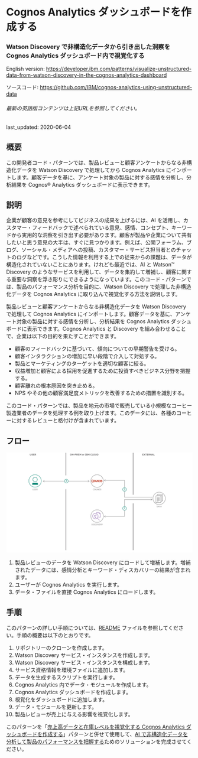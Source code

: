 # Cognos Analytics ダッシュボードを作成する

### Watson Discovery で非構造化データから引き出した洞察を Cognos Analytics ダッシュボード内で視覚化する

English version: https://developer.ibm.com/patterns/visualize-unstructured-data-from-watson-discovery-in-the-cognos-analytics-dashboard
  
ソースコード: https://github.com/IBM/cognos-analytics-using-unstructured-data

###### 最新の英語版コンテンツは上記URLを参照してください。
last_updated: 2020-06-04

 ## 概要

この開発者コード・パターンでは、製品レビューと顧客アンケートからなる非構造化データを Watson Discovery で処理してから Cognos Analytics にインポートします。顧客データを基に、アンケート対象の製品に対する感情を分析し、分析結果を Cognos&reg; Analytics ダッシュボードに表示できます。

## 説明

企業が顧客の意見を参考にしてビジネスの成果を上げるには、AI を活用し、カスタマー・フィードバックで述べられている意見、感情、コンセプト、キーワードから実用的な洞察を引き出す必要があります。顧客が製品や企業について共有したいと思う意見の大半は、すぐに見つかります。例えば、公開フォーラム、ブログ、ソーシャル・メディアへの投稿、カスタマー・サービス担当者とのチャットのログなどです。こうした情報を利用する上での従来からの課題は、データが構造化されていないことにあります。けれども最近では、AI と Watson&trade; Discovery のようなサービスを利用して、データを集約して増補し、顧客に関する重要な洞察を浮き彫りにできるようになっています。このコード・パターンでは、製品のパフォーマンス分析を目的に、Watson Discovery で処理した非構造化データを Cognos Analytics に取り込んで視覚化する方法を説明します。

製品レビューと顧客アンケートからなる非構造化データを Watson Discovery で処理して Cognos Analytics にインポートします。顧客データを基に、アンケート対象の製品に対する感情を分析し、分析結果を Cognos Analytics ダッシュボードに表示できます。Cognos Analytics と Discovery を組み合わせることで、企業は以下の目的を果たすことができます。

* 顧客のフィードバックに基づいて、傾向についての早期警告を受ける。
* 顧客インタラクションの増加に早い段階で介入して対処する。
* 製品とマーケティングのターゲットを適切な顧客に絞る。
* 収益増加と顧客による採用を促進するために投資すべきビジネス分野を把握する。
* 顧客離れの根本原因を突き止める。
* NPS やその他の顧客満足度メトリックを改善するための措置を識別する。

このコード・パターンでは、製品を地元の市場で販売している小規模なコーヒー製造業者のデータを処理する例を取り上げます。このデータには、各種のコーヒーに対するレビューと格付けが含まれています。

## フロー

![フロー図](./images/flow.png)

1. 製品レビューのデータを Watson Discovery にロードして増補します。増補されたデータには、感情分析とキーワード・ディスカバリーの結果が含まれます。
1. ユーザーが Cognos Analytics を実行します。
1. データ・ファイルを直接 Cognos Analytics にロードします。

## 手順

このパターンの詳しい手順については、[README](https://github.com/IBM/cognos-analytics-using-unstructured-data/blob/master/README.md) ファイルを参照してください。手順の概要は以下のとおりです。

1. リポジトリーのクローンを作成します。
1. Watson Discovery サービス・インスタンスを作成します。
1. Watson Discovery サービス・インスタンスを構成します。
1. サービス資格情報を環境ファイルに追加します。
1. データを生成するスクリプトを実行します。
1. Cognos Analytics 内でデータ・モジュールを作成します。
1. Cognos Analytics ダッシュボードを作成します。
1. 視覚化をダッシュボードに追加します。
1. データ・モジュールを更新します。
1. 製品レビューが売上に与える影響を視覚化します。

このパターンを「[売上高データと在庫レベルを視覚化する Cognos Analytics ダッシュボードを作成する](https://developer.ibm.com/jp/patterns/visualize-customer-insights-with-business-data-for-product-performance-analysis)」パターンと併せて使用して、[AI で非構造化データを分析して製品のパフォーマンスを把握する](https://developer.ibm.com/articles/leverage-the-voice-of-the-customer-using-watson-discovery-to-show-business-results-in-cognos-analytics)ためのソリューションを完成させてください。
